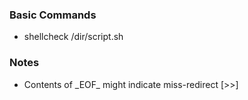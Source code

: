 ### Basic Commands
- shellcheck /dir/script.sh

### Notes
- Contents of \_EOF\_ might indicate miss-redirect [>>]

